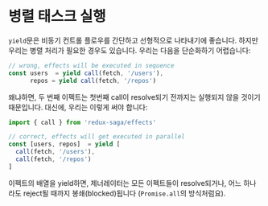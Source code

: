 # 병렬 태스크 실행

`yield`문은 비동기 컨트롤 플로우를 간단하고 선형적으로 나타내기에 좋습니다. 하지만 우리는 병렬 처리가 필요한 경우도 있습니다. 우리는 다음을 단순화하기 어렵습니다:

```javascript
// wrong, effects will be executed in sequence
const users  = yield call(fetch, '/users'),
      repos = yield call(fetch, '/repos')
```

왜냐하면, 두 번째 이펙트는 첫번째 call이 resolve되기 전까지는 실행되지 않을 것이기 때문입니다. 대신에, 우리는 이렇게 써야 합니다:

```javascript
import { call } from 'redux-saga/effects'

// correct, effects will get executed in parallel
const [users, repos]  = yield [
  call(fetch, '/users'),
  call(fetch, '/repos')
]
```

이펙트의 배열을 yield하면, 제너레이터는 모든 이펙트들이 resolve되거나, 어느 하나라도 reject될 때까지 봉쇄(blocked)됩니다 (`Promise.all`의 방식처럼요).
